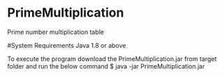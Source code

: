 # PrimeMultiplication
Prime number multiplication table

#System Requirements
Java 1.8 or above

To execute the program download the PrimeMultiplication.jar from target folder and run the below command
$ java -jar PrimeMultiplication.jar 
